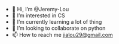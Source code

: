 - 👋 Hi, I’m @Jeremy-Lou
- 👀 I’m interested in CS
- 🌱 I’m currently learning a lot of thing
- 💞️ I’m looking to collaborate on python
- 📫 How to reach me jialou29@gmail.com

<!---
Jeremy-Lou/Jeremy-Lou is a ✨ special ✨ repository because its `README.md` (this file) appears on your GitHub profile.
You can click the Preview link to take a look at your changes.
--->
